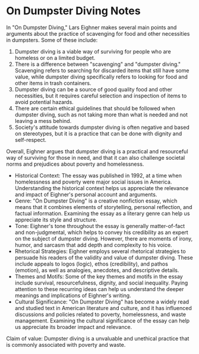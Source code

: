 # On Dumpster Diving Notes

In "On Dumpster Diving," Lars Eighner makes several main points and arguments about the practice of scavenging for food and other necessities in dumpsters. Some of these include:

1. Dumpster diving is a viable way of surviving for people who are homeless or on a limited budget.
2. There is a difference between "scavenging" and "dumpster diving." Scavenging refers to searching for discarded items that still have some value, while dumpster diving specifically refers to looking for food and other items in trash containers.
3. Dumpster diving can be a source of good quality food and other necessities, but it requires careful selection and inspection of items to avoid potential hazards.
4. There are certain ethical guidelines that should be followed when dumpster diving, such as not taking more than what is needed and not leaving a mess behind.
5. Society's attitude towards dumpster diving is often negative and based on stereotypes, but it is a practice that can be done with dignity and self-respect.

Overall, Eighner argues that dumpster diving is a practical and resourceful way of surviving for those in need, and that it can also challenge societal norms and prejudices about poverty and homelessness.

- Historical Context: The essay was published in 1992, at a time when homelessness and poverty were major social issues in America. Understanding the historical context helps us appreciate the relevance and impact of Eighner's personal account and arguments.
- Genre: "On Dumpster Diving" is a creative nonfiction essay, which means that it combines elements of storytelling, personal reflection, and factual information. Examining the essay as a literary genre can help us appreciate its style and structure.
- Tone: Eighner's tone throughout the essay is generally matter-of-fact and non-judgmental, which helps to convey his credibility as an expert on the subject of dumpster diving. However, there are moments of irony, humor, and sarcasm that add depth and complexity to his voice.
- Rhetorical Strategies: Eighner employs several rhetorical strategies to persuade his readers of the validity and value of dumpster diving. These include appeals to logos (logic), ethos (credibility), and pathos (emotion), as well as analogies, anecdotes, and descriptive details.
- Themes and Motifs: Some of the key themes and motifs in the essay include survival, resourcefulness, dignity, and social inequality. Paying attention to these recurring ideas can help us understand the deeper meanings and implications of Eighner's writing.
- Cultural Significance: "On Dumpster Diving" has become a widely read and studied text in American literature and culture, and it has influenced discussions and policies related to poverty, homelessness, and waste management. Examining the cultural significance of the essay can help us appreciate its broader impact and relevance.

Claim of value: Dumpster diving is a unvaluable and unethical practice that is commonly associated with poverty and waste.